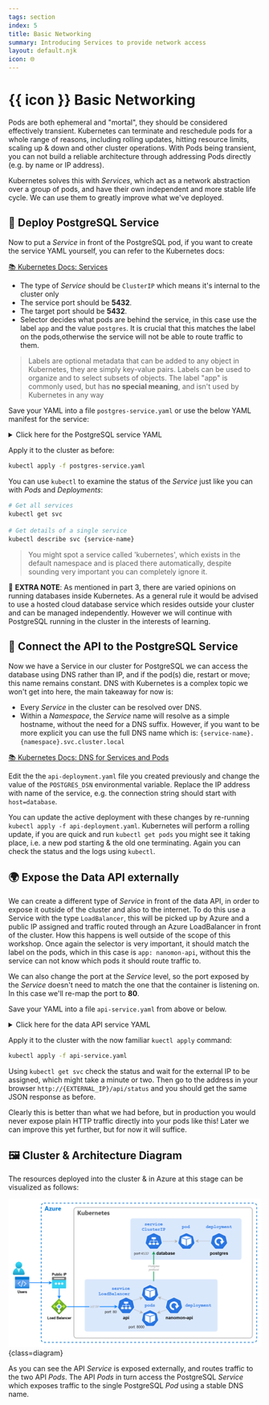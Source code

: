 ```yaml
---
tags: section
index: 5
title: Basic Networking
summary: Introducing Services to provide network access
layout: default.njk
icon: 🌐
---
```


# {{ icon }} Basic Networking

Pods are both ephemeral and "mortal", they should be considered effectively transient. Kubernetes can terminate and
reschedule pods for a whole range of reasons, including rolling updates, hitting resource limits, scaling up & down and
other cluster operations. With Pods being transient, you can not build a reliable architecture through addressing Pods
directly (e.g. by name or IP address).

Kubernetes solves this with _Services_, which act as a network abstraction over a group of pods, and have their own
independent and more stable life cycle. We can use them to greatly improve what we've deployed.

## 🧩 Deploy PostgreSQL Service

Now to put a _Service_ in front of the PostgreSQL pod, if you want to create the service YAML yourself, you can refer to
the Kubernetes docs:

[📚 Kubernetes Docs: Services](https://kubernetes.io/docs/concepts/services-networking/service)

- The type of _Service_ should be `ClusterIP` which means it's internal to the cluster only
- The service port should be **5432**.
- The target port should be **5432**.
- Selector decides what pods are behind the service, in this case use the label `app` and the value `postgres`. It is
  crucial that this matches the label on the pods,otherwise the service will not be able to route traffic to them.

> Labels are optional metadata that can be added to any object in Kubernetes, they are simply key-value pairs. Labels
> can be used to organize and to select subsets of objects. The label "app" is commonly used, but has **no special
> meaning**, and isn't used by Kubernetes in any way

Save your YAML into a file `postgres-service.yaml` or use the below YAML manifest for the service:

<details>
<summary>Click here for the PostgreSQL service YAML</summary>

```yaml
kind: Service
apiVersion: v1

metadata:
  # We purposefully pick a different name for the service from the deployment
  name: database

spec:
  type: ClusterIP
  selector:
    app: postgres
  ports:
    - protocol: TCP
      port: 5432
      targetPort: 5432
```

</details>

Apply it to the cluster as before:

```bash
kubectl apply -f postgres-service.yaml
```

You can use `kubectl` to examine the status of the _Service_ just like you can with _Pods_ and _Deployments_:

```bash
# Get all services
kubectl get svc

# Get details of a single service
kubectl describe svc {service-name}
```

> You might spot a service called 'kubernetes', which exists in the default namespace and is placed there automatically,
> despite sounding very important you can completely ignore it.

🛑 **EXTRA NOTE**: As mentioned in part 3, there are varied opinions on running databases inside Kubernetes. As a
general rule it would be advised to use a hosted cloud database service which resides outside your cluster and can be
managed independently. However we will continue with PostgreSQL running in the cluster in the interests of learning.

## 📡 Connect the API to the PostgreSQL Service

Now we have a Service in our cluster for PostgreSQL we can access the database using DNS rather than IP, and if the
pod(s) die, restart or move; this name remains constant. DNS with Kubernetes is a complex topic we won't get into here,
the main takeaway for now is:

- Every _Service_ in the cluster can be resolved over DNS.
- Within a _Namespace_, the _Service_ name will resolve as a simple hostname, without the need for a DNS suffix.
  However, if you want to be more explicit you can use the full DNS name which is:
  `{service-name}.{namespace}.svc.cluster.local`

[📚 Kubernetes Docs: DNS for Services and Pods](https://kubernetes.io/docs/concepts/services-networking/dns-pod-service/)

Edit the the `api-deployment.yaml` file you created previously and change the value of the `POSTGRES_DSN` environmental
variable. Replace the IP address with name of the service, e.g. the connection string should start with `host=database`.

You can update the active deployment with these changes by re-running `kubectl apply -f api-deployment.yaml`. Kubernetes
will perform a rolling update, if you are quick and run `kubectl get pods` you might see it taking place, i.e. a new pod
starting & the old one terminating. Again you can check the status and the logs using `kubectl`.

## 🌍 Expose the Data API externally

We can create a different type of _Service_ in front of the data API, in order to expose it outside of the cluster and
also to the internet. To do this use a Service with the type `LoadBalancer`, this will be picked up by Azure and a
public IP assigned and traffic routed through an Azure LoadBalancer in front of the cluster. How this happens is well
outside of the scope of this workshop. Once again the selector is very important, it should match the label on the pods,
which in this case is `app: nanomon-api`, without this the service can not know which pods it should route traffic to.

We can also change the port at the _Service_ level, so the port exposed by the _Service_ doesn't need to match the one
that the container is listening on. In this case we'll re-map the port to **80**.

Save your YAML into a file `api-service.yaml` from above or below.

<details>
<summary>Click here for the data API service YAML</summary>

```yaml
kind: Service
apiVersion: v1

metadata:
  name: api

spec:
  type: LoadBalancer
  selector:
    app: nanomon-api
  ports:
    - protocol: TCP
      port: 80
      targetPort: 8000
```

</details>

Apply it to the cluster with the now familiar `kuectl apply` command:

```bash
kubectl apply -f api-service.yaml
```

Using `kubectl get svc` check the status and wait for the external IP to be assigned, which might take a minute or two.
Then go to the address in your browser `http://{EXTERNAL_IP}/api/status` and you should get the same JSON response as
before.

Clearly this is better than what we had before, but in production you would never expose plain HTTP traffic directly
into your pods like this! Later we can improve this yet further, but for now it will suffice.

## 🖼️ Cluster & Architecture Diagram

The resources deployed into the cluster & in Azure at this stage can be visualized as follows:

![architecture diagram](./diagram.drawio.png){class=diagram}

As you can see the API _Service_ is exposed externally, and routes traffic to the two API _Pods_. The API _Pods_ in turn
access the PostgreSQL _Service_ which exposes traffic to the single PostgreSQL _Pod_ using a stable DNS name.
